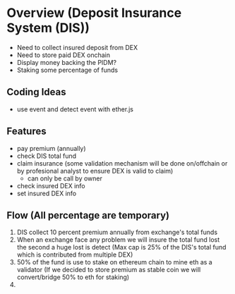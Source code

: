 # Overview (Deposit Insurance System (DIS))
- Need to collect insured deposit from DEX
- Need to store paid DEX onchain
- Display money backing the PIDM?
- Staking some percentage of funds

## Coding Ideas
- use event and detect event with ether.js

## Features
- pay premium (annually)
- check DIS total fund
- claim insurance (some validation mechanism will be done on/offchain or by profesional analyst to ensure DEX is valid to claim)
  - can only be call by owner
- check insured DEX info
- set insured DEX info


## Flow (All percentage are temporary)
1. DIS collect 10 percent premium annually from exchange's total funds
2. When an exchange face any problem we will insure the total fund lost the second a huge lost is detect (Max cap is 25% of the DIS's total fund which is contributed from multiple DEX)
3. 50% of the fund is use to stake on ethereum chain to mine eth as a validator (If we decided to store premium as stable coin we will convert/bridge 50% to eth for staking)
4. 
